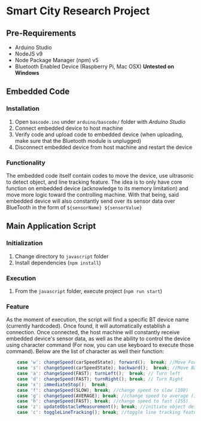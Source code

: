 # Smart City Research Project

## Pre-Requirements

* Arduino Studio
* NodeJS v9
* Node Package Manager (npm) v5
* Bluetooth Enabled Device (Raspberry Pi, Mac OSX) **Untested on Windows**

## Embedded Code

### Installation

1. Open `bascode.ino` under `arduino/bascode/` folder with *Arduino Studio*
2. Connect embedded device to host machine
3. Verify code and upload code to embedded device (when uploading, make sure that the Bluetooth module is unplugged)
4. Disconnect embedded device from host machine and restart the device

### Functionality

The embedded code itself contain codes to move the device, use ultrasonic to detect object, and line tracking feature. The idea is to only have core function on embedded device (acknowledge to its memory limitation) and move more logic toward the controlling machine. With that being, said embedded device will also constantly send over its sensor data over BlueTooth in the form of `${sensorName} ${sensorValue}`

## Main Application Script

### Initialization

1. Change directory to `javascript` folder
2. Install dependencies (`npm install`)

### Execution

1. From the `javascript` folder, execute project (`npm run start`)

### Feature

As the moment of execution, the script will find a specific BT device name (currently hardcoded). Once found, it will automatically establish a connection. Once connected, the host machine will constantly receive embedded device's sensor data, as well as the ability to control the device using character command (For now, you can use keyboard to execute those command). Below are the list of character as well their function:

```javascript
    case 'w': changeSpeed(carSpeedState); forward();  break; //Move Forward
    case 's': changeSpeed(carSpeedState); backward();  break; //Move Backward
    case 'a': changeSpeed(FAST); turnLeft();  break; // Turn left
    case 'd': changeSpeed(FAST); turnRight(); break; // Turn Right
    case 'x': immediateStop();  break;
    case 'f': changeSpeed(SLOW); break; //change speed to slow (100)
    case 'g': changeSpeed(AVERAGE); break; //change speed to average (128)
    case 'h': changeSpeed(FAST); break; //change speed to fast (255)
    case 'z': updateObstacleMeasurement(); break; //initiate object detection ahead of device
    case 'c': toggleLineTracking(); break; //toggle line tracking feature
```